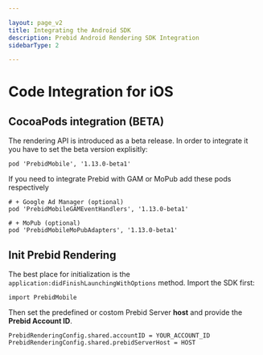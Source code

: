 ```yaml
---

layout: page_v2
title: Integrating the Android SDK
description: Prebid Android Rendering SDK Integration
sidebarType: 2

---
```


# Code Integration for iOS

<!---
## CocoaPods integration

Rendering is an essential part of Prebid SDK, so you just need to integrate it:

```
pod 'PrebidMobile'
```

If you need to integrate Prebid with GAM or MoPub add these pods respectively

```
# + Google Ad Manager (optional)
pod 'PrebidMobile/GAMEventHandlers'

# + MoPub (optional)
pod 'PrebidMobile/MoPubAdapters'
```
-->

## CocoaPods integration (BETA)

The rendering API is introduced as a beta release. In order to integrate it you have to set the beta version explisitly:

```
pod 'PrebidMobile', '1.13.0-beta1'
```

If you need to integrate Prebid with GAM or MoPub add these pods respectively

```
# + Google Ad Manager (optional)
pod 'PrebidMobileGAMEventHandlers', '1.13.0-beta1'

# + MoPub (optional)
pod 'PrebidMobileMoPubAdapters', '1.13.0-beta1'
```



## Init Prebid Rendering

The best place for initialization is the `application:didFinishLaunchingWithOptions` method. Import the SDK first:

```
import PrebidMobile
```

Then set the predefined or costom Prebid Server **host** and provide the **Prebid Account ID**.
 
```
PrebidRenderingConfig.shared.accountID = YOUR_ACCOUNT_ID
PrebidRenderingConfig.shared.prebidServerHost = HOST
```




